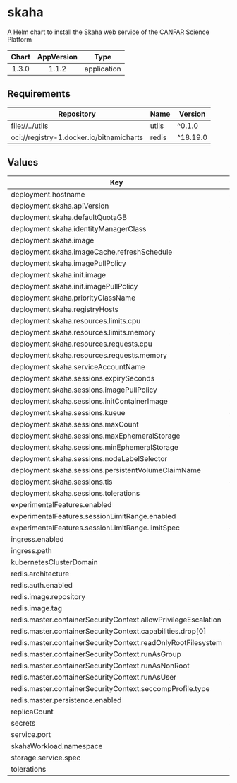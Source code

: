 # skaha

A Helm chart to install the Skaha web service of the CANFAR Science Platform

| Chart | AppVersion | Type |
|:-----:|:----------:|:----:|
|1.3.0<!-- x-release-please-version --> | 1.1.2 | application |

## Requirements

| Repository | Name | Version |
|------------|------|---------|
| file://../utils | utils | ^0.1.0 |
| oci://registry-1.docker.io/bitnamicharts | redis | ^18.19.0 |

## Values

| Key | Type | Default | Description |
|-----|------|---------|-------------|
| deployment.hostname | string | `"myhost.example.com"` |  |
| deployment.skaha.apiVersion | string | `"v1"` |  |
| deployment.skaha.defaultQuotaGB | string | `"10"` |  |
| deployment.skaha.identityManagerClass | string | `"org.opencadc.auth.StandardIdentityManager"` |  |
| deployment.skaha.image | string | `"images.opencadc.org/platform/skaha:1.1.3"` |  |
| deployment.skaha.imageCache.refreshSchedule | string | `"*/30 * * * *"` |  |
| deployment.skaha.imagePullPolicy | string | `"Always"` |  |
| deployment.skaha.init.image | string | `"busybox:1.37.0"` |  |
| deployment.skaha.init.imagePullPolicy | string | `"IfNotPresent"` |  |
| deployment.skaha.priorityClassName | string | `"uber-user-preempt-high"` |  |
| deployment.skaha.registryHosts | string | `"images.canfar.net"` |  |
| deployment.skaha.resources.limits.cpu | string | `"2000m"` |  |
| deployment.skaha.resources.limits.memory | string | `"3Gi"` |  |
| deployment.skaha.resources.requests.cpu | string | `"1000m"` |  |
| deployment.skaha.resources.requests.memory | string | `"2Gi"` |  |
| deployment.skaha.serviceAccountName | string | `"skaha"` |  |
| deployment.skaha.sessions.expirySeconds | string | `"345600"` |  |
| deployment.skaha.sessions.imagePullPolicy | string | `"Always"` |  |
| deployment.skaha.sessions.initContainerImage | string | `"redis:8.2.2-bookworm"` |  |
| deployment.skaha.sessions.kueue | object | `{}` |  |
| deployment.skaha.sessions.maxCount | string | `"5"` |  |
| deployment.skaha.sessions.maxEphemeralStorage | string | `"200Gi"` |  |
| deployment.skaha.sessions.minEphemeralStorage | string | `"20Gi"` |  |
| deployment.skaha.sessions.nodeLabelSelector | string | `nil` |  |
| deployment.skaha.sessions.persistentVolumeClaimName | string | `"skaha-workload-cavern-pvc"` |  |
| deployment.skaha.sessions.tls | object | `{}` |  |
| deployment.skaha.sessions.tolerations | list | `[]` |  |
| experimentalFeatures.enabled | bool | `false` |  |
| experimentalFeatures.sessionLimitRange.enabled | bool | `false` |  |
| experimentalFeatures.sessionLimitRange.limitSpec | object | `{}` |  |
| ingress.enabled | bool | `true` |  |
| ingress.path | string | `"/skaha"` |  |
| kubernetesClusterDomain | string | `"cluster.local"` |  |
| redis.architecture | string | `"standalone"` |  |
| redis.auth.enabled | bool | `false` |  |
| redis.image.repository | string | `"redis"` |  |
| redis.image.tag | string | `"8.2.2-bookworm"` |  |
| redis.master.containerSecurityContext.allowPrivilegeEscalation | bool | `false` |  |
| redis.master.containerSecurityContext.capabilities.drop[0] | string | `"ALL"` |  |
| redis.master.containerSecurityContext.readOnlyRootFilesystem | bool | `true` |  |
| redis.master.containerSecurityContext.runAsGroup | int | `1001` |  |
| redis.master.containerSecurityContext.runAsNonRoot | bool | `true` |  |
| redis.master.containerSecurityContext.runAsUser | int | `1001` |  |
| redis.master.containerSecurityContext.seccompProfile.type | string | `"RuntimeDefault"` |  |
| redis.master.persistence.enabled | bool | `false` |  |
| replicaCount | int | `1` |  |
| secrets | string | `nil` |  |
| service.port | int | `8080` |  |
| skahaWorkload.namespace | string | `"skaha-workload"` |  |
| storage.service.spec | string | `nil` |  |
| tolerations | list | `[]` |  |
